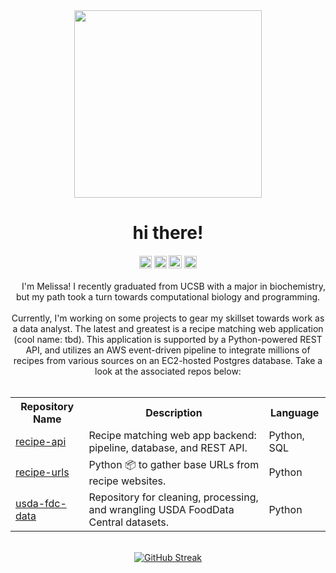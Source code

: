 <div id="header" align="center">
    <img src="https://media.giphy.com/media/VgfCfNhYHobM0ax3TP/giphy.gif" width="300"/>
    <h1>hi there!</h1>
</div>

<div id="badges" align="center">
    <a href="terry_resume.pdf"><img alt="Resume" src="https://img.shields.io/badge/Check_out_my-Resume-a4aed6?style=flat&labelColor=8590c5" height="20" /></a> 
    <a href="https://www.linkedin.com/in/melissakayeterry/"><img src="https://img.shields.io/badge/LinkedIn-4d8ec1?style=flat&logo=linkedin&logoColor=white" alt="LinkedIn Badge" height="20" /></a>
    <a href="https://github.com/mkayeterry" target="_blank"><img alt="Github" src="https://img.shields.io/badge/GitHub-333333.svg?&style=flat&logo=Github&logoColor=white" height="21" /></a>
    <a href="mailto:mkterry@ucsb.edu"><img alt="Gmail" src="https://img.shields.io/badge/Gmail-f56868?style=flat&logo=gmail&logoColor=white" height="20" /></a>
</div>

<br>

<div id="body" align="center">
    <img src="https://media.giphy.com/media/v1.Y2lkPTc5MGI3NjExdzR2MmF0d3g3aTFkZmh1cW1waGF4bTUwY21mN3R2ZmlqdXl2aGR2cyZlcD12MV9pbnRlcm5hbF9naWZfYnlfaWQmY3Q9cw/hvRJCLFzcasrR4ia7z/giphy.gif" width="14"/>
    <span>I'm Melissa! I recently graduated from UCSB with a major in biochemistry, but my path took a turn towards computational biology and programming.</span>
    <br>
    <br>    
    <span>Currently, I'm working on some projects to gear my skillset towards work as a data analyst. The latest and greatest is a recipe matching web application (cool name: tbd). This application is supported by a Python-powered REST API, and utilizes an AWS event-driven pipeline to integrate millions of recipes from various sources on an EC2-hosted Postgres database. Take a look at the associated repos below:</span>
</div>

<br>

<p>
    <table align="center">
        <tr>
            <th>Repository Name</th>
            <th>Description</th>
            <th>Language</th>
        </tr>
        <tr>
            <td><a href="https://github.com/mkayeterry/recipe_api" target="_blank">recipe-api</a></td>
            <td>Recipe matching web app backend: pipeline, database, and REST API.</td>
            <td>Python, SQL</td>
        </tr>
        <tr>
            <td><a href="https://github.com/mkayeterry/recipe-urls" target="_blank">recipe-urls</a></td>
            <td>Python 📦 to gather base URLs from recipe websites.</td>
            <td>Python</td>
        </tr>
        <tr>
            <td><a href="https://github.com/mkayeterry/usda-fdc-data" target="_blank">usda-fdc-data</a></td>
            <td>Repository for cleaning, processing, and wrangling USDA FoodData Central datasets.</td>
            <td>Python</td>
        </tr>
    </table>
</p>

<br>

<div id="stats" align="center">
<a href="https://git.io/streak-stats"><img src="http://github-readme-streak-stats.herokuapp.com?user=mkayeterry&theme=tokyonight-duo" alt="GitHub Streak" /></a>
</div>



